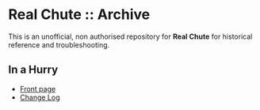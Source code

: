 # Real Chute :: Archive

This is an unofficial, non authorised repository for **Real Chute** for historical reference and troubleshooting.


## In a Hurry
* [Front page](https://github.com/net-lisias-ksph/RealChutes/)
* [Change Log](./CHANGE_LOG.md)
